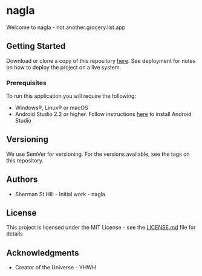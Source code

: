 # nagla
Welcome to nagla - not.another.grocery.list.app

## Getting Started

Download or clone a copy of this repository [here](https://github.com/ssthill/nagla.git). See deployment for notes on how to deploy the project on a live system.

### Prerequisites

To run this application you will require the following:
* Windows®, Linux® or macOS
* Android Studio 2.2 or higher. Follow instructions [here](https://developer.android.com/studio/install.html) to install Android Studio


## Versioning

We use SemVer for versioning. For the versions available, see the tags on this repository.

## Authors

* Sherman St Hill - Initial work - nagla

## License

This project is licensed under the MIT License - see the [LICENSE.md](https://github.com/ssthill/nagla/blob/master/LICENSE.md) file for details

## Acknowledgments

* Creator of the Universe - YHWH
